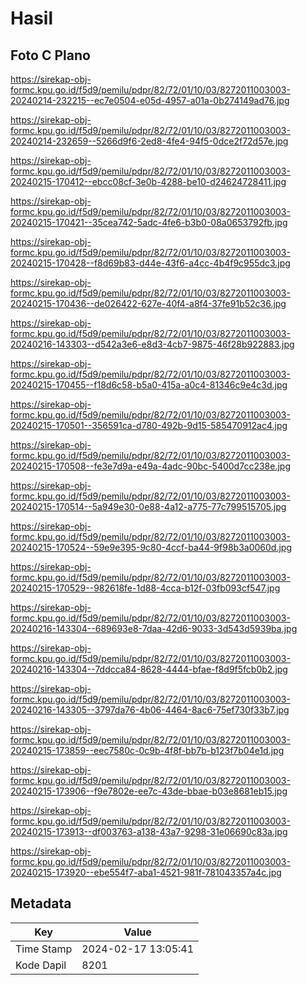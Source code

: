 # Hasil

## Foto C Plano

https://sirekap-obj-formc.kpu.go.id/f5d9/pemilu/pdpr/82/72/01/10/03/8272011003003-20240214-232215--ec7e0504-e05d-4957-a01a-0b274149ad76.jpg

https://sirekap-obj-formc.kpu.go.id/f5d9/pemilu/pdpr/82/72/01/10/03/8272011003003-20240214-232659--5266d9f6-2ed8-4fe4-94f5-0dce2f72d57e.jpg

https://sirekap-obj-formc.kpu.go.id/f5d9/pemilu/pdpr/82/72/01/10/03/8272011003003-20240215-170412--ebcc08cf-3e0b-4288-be10-d24624728411.jpg

https://sirekap-obj-formc.kpu.go.id/f5d9/pemilu/pdpr/82/72/01/10/03/8272011003003-20240215-170421--35cea742-5adc-4fe6-b3b0-08a0653792fb.jpg

https://sirekap-obj-formc.kpu.go.id/f5d9/pemilu/pdpr/82/72/01/10/03/8272011003003-20240215-170428--f8d69b83-d44e-43f6-a4cc-4b4f9c955dc3.jpg

https://sirekap-obj-formc.kpu.go.id/f5d9/pemilu/pdpr/82/72/01/10/03/8272011003003-20240215-170436--de026422-627e-40f4-a8f4-37fe91b52c36.jpg

https://sirekap-obj-formc.kpu.go.id/f5d9/pemilu/pdpr/82/72/01/10/03/8272011003003-20240216-143303--d542a3e6-e8d3-4cb7-9875-46f28b922883.jpg

https://sirekap-obj-formc.kpu.go.id/f5d9/pemilu/pdpr/82/72/01/10/03/8272011003003-20240215-170455--f18d6c58-b5a0-415a-a0c4-81346c9e4c3d.jpg

https://sirekap-obj-formc.kpu.go.id/f5d9/pemilu/pdpr/82/72/01/10/03/8272011003003-20240215-170501--356591ca-d780-492b-9d15-585470912ac4.jpg

https://sirekap-obj-formc.kpu.go.id/f5d9/pemilu/pdpr/82/72/01/10/03/8272011003003-20240215-170508--fe3e7d9a-e49a-4adc-90bc-5400d7cc238e.jpg

https://sirekap-obj-formc.kpu.go.id/f5d9/pemilu/pdpr/82/72/01/10/03/8272011003003-20240215-170514--5a949e30-0e88-4a12-a775-77c799515705.jpg

https://sirekap-obj-formc.kpu.go.id/f5d9/pemilu/pdpr/82/72/01/10/03/8272011003003-20240215-170524--59e9e395-9c80-4ccf-ba44-9f98b3a0060d.jpg

https://sirekap-obj-formc.kpu.go.id/f5d9/pemilu/pdpr/82/72/01/10/03/8272011003003-20240215-170529--982618fe-1d88-4cca-b12f-03fb093cf547.jpg

https://sirekap-obj-formc.kpu.go.id/f5d9/pemilu/pdpr/82/72/01/10/03/8272011003003-20240216-143304--689693e8-7daa-42d6-9033-3d543d5939ba.jpg

https://sirekap-obj-formc.kpu.go.id/f5d9/pemilu/pdpr/82/72/01/10/03/8272011003003-20240216-143304--7ddcca84-8628-4444-bfae-f8d9f5fcb0b2.jpg

https://sirekap-obj-formc.kpu.go.id/f5d9/pemilu/pdpr/82/72/01/10/03/8272011003003-20240216-143305--3797da76-4b06-4464-8ac6-75ef730f33b7.jpg

https://sirekap-obj-formc.kpu.go.id/f5d9/pemilu/pdpr/82/72/01/10/03/8272011003003-20240215-173859--eec7580c-0c9b-4f8f-bb7b-b123f7b04e1d.jpg

https://sirekap-obj-formc.kpu.go.id/f5d9/pemilu/pdpr/82/72/01/10/03/8272011003003-20240215-173906--f9e7802e-ee7c-43de-bbae-b03e8681eb15.jpg

https://sirekap-obj-formc.kpu.go.id/f5d9/pemilu/pdpr/82/72/01/10/03/8272011003003-20240215-173913--df003763-a138-43a7-9298-31e06690c83a.jpg

https://sirekap-obj-formc.kpu.go.id/f5d9/pemilu/pdpr/82/72/01/10/03/8272011003003-20240215-173920--ebe554f7-aba1-4521-981f-781043357a4c.jpg


## Metadata

| Key        | Value               |
| ---------- | ------------------- |
| Time Stamp | 2024-02-17 13:05:41 |
| Kode Dapil | 8201                |



